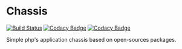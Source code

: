 # Chassis

[![Build Status](https://travis-ci.org/dohernandez/chassis.svg?branch=master)](https://travis-ci.org/dohernandez/chassis)
[![Codacy Badge](https://api.codacy.com/project/badge/Grade/4fe96a94901a4cbaa828e93140a3a8ec)](https://www.codacy.com/app/dohernandez/chassis?utm_source=github.com&amp;utm_medium=referral&amp;utm_content=dohernandez/chassis&amp;utm_campaign=Badge_Grade)
[![Codacy Badge](https://api.codacy.com/project/badge/Coverage/4fe96a94901a4cbaa828e93140a3a8ec)](https://www.codacy.com/app/dohernandez/chassis?utm_source=github.com&utm_medium=referral&utm_content=dohernandez/chassis&utm_campaign=Badge_Coverage)

Simple php's application chassis based on open-sources packages.